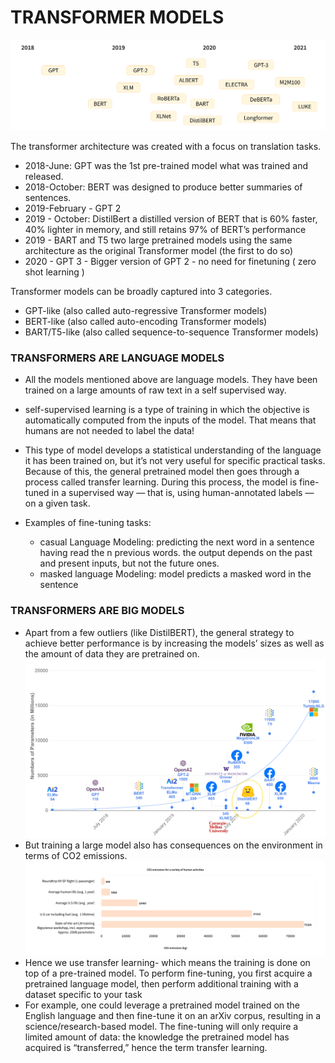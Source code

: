 # TRANSFORMER MODELS
![img.png](images/img.png)

The transformer architecture was created with a focus on translation tasks.

- 2018-June: GPT was the 1st pre-trained model what was trained and released.
- 2018-October: BERT was designed to produce better summaries of sentences. 
- 2019-February - GPT 2
- 2019 - October: DistilBert a distilled version of BERT that is 60% faster, 40% lighter in memory, and still retains 97% of BERT’s performance
- 2019 - BART and T5 two large pretrained models using the same architecture as the original Transformer model (the first to do so)
- 2020 - GPT 3 - Bigger version of GPT 2 - no need for finetuning ( zero shot learning )

Transformer models can be broadly captured into 3 categories. 
- GPT-like (also called auto-regressive Transformer models)
- BERT-like (also called auto-encoding Transformer models)
- BART/T5-like (also called sequence-to-sequence Transformer models)

### TRANSFORMERS ARE LANGUAGE MODELS

- All the models mentioned above are language models. They have been trained on a large amounts of raw text in a self supervised way.
- self-supervised learning is a type of training in which the objective is automatically computed from the inputs of the model. That means that humans are not needed to label the data!
- This type of model develops a statistical understanding of the language it has been trained on, but it’s not very useful for specific practical tasks. Because of this, the general pretrained model then goes through a process called transfer learning. During this process, the model is fine-tuned in a supervised way — that is, using human-annotated labels — on a given task.

- Examples of fine-tuning tasks:
  - casual Language Modeling: predicting the next word in a sentence having read the n previous words. the output depends on the past and present inputs, but not the future ones.
  - masked language Modeling:  model predicts a masked word in the sentence


### TRANSFORMERS ARE BIG MODELS

- Apart from a few outliers (like DistilBERT), the general strategy to achieve better performance is by increasing the models’ sizes as well as the amount of data they are pretrained on.
    ![img_1.png](images/img_1.png)
- But training a large model also has consequences on the environment in terms of CO2 emissions.
  ![img_2.png](images/img_2.png)
- Hence we use transfer learning- which means the training is done on top of a pre-trained model. To perform fine-tuning, you first acquire a pretrained language model, then perform additional training with a dataset specific to your task
- For example, one could leverage a pretrained model trained on the English language and then fine-tune it on an arXiv corpus, resulting in a science/research-based model. The fine-tuning will only require a limited amount of data: the knowledge the pretrained model has acquired is “transferred,” hence the term transfer learning.